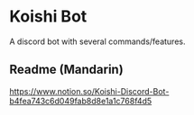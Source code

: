 # Koishi Bot
A discord bot with several commands/features.

## Readme (Mandarin)
https://www.notion.so/Koishi-Discord-Bot-b4fea743c6d049fab8d8e1a1c768f4d5
